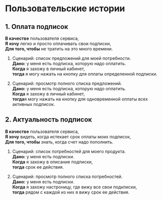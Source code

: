 # Пользовательские истории

## 1. Оплата подписок

**В качестве** пользователя сервиса, \
**Я хочу** легко и просто оплачивать свои подписки, \
**Для того, чтобы** не тратить на это много времени.

1. Сценарий: список предложений для моей потребности. \
   **Дано:** у меня есть подписка, которую надо оплатить. \
   **Когда** я захожу в личный кабинет, \
   **тогда** я могу нажать на кнопку для оплаты определенной подписки.

2. Сценарий: просмотр полного списка предложений. \
   **Дано:** у меня есть подписка, которую надо оплатить. \
   **Когда** я захожу в личный кабинет, \
   **тогда**я могу нажать на кнопку для одновременной оплаты всех активных подписок.

## 2. Актуальность подписок

**В качестве** пользователя сервиса, \
**Я хочу** видеть, когда истекает срок оплаты моих подписок, \
**Для того, чтобы** знать, когда счет надо пополнить.

1. Сценарий: список потребностей для моего продукта. \
   **Дано:** у меня есть подписки. \
   **Когда** я захожу в описание подписки, \
   **тогда** срок ее действия.

2. Сценарий: просмотр полного списка потребностей. \
   **Дано:** у меня есть подписки. \
   **Когда** я захожу настроницу, где вижу все свои подкписки, \
   **тогда** рядом с каждой из них я вижу срок ее действия.
